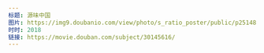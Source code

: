```yaml
---
标题: 源味中国
图片: https://img9.doubanio.com/view/photo/s_ratio_poster/public/p2514876495.jpg
时时: 2018
链接: https://movie.douban.com/subject/30145616/
---
```

